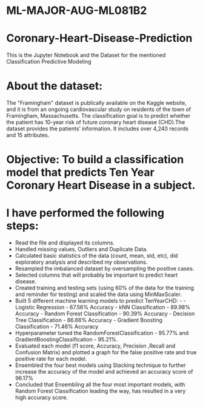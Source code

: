 # ML-MAJOR-AUG-ML081B2
# Coronary-Heart-Disease-Prediction
This is the Jupyter Notebook and the Dataset for the mentioned Classification Predictive Modeling

# About the dataset:
The "Framingham" dataset is publically available on the Kaggle website, and it is from an ongoing cardiovascular study on residents of the town of Framingham, Massachusetts. The classification goal is to predict whether the patient has 10-year risk of future coronary heart disease (CHD).The dataset provides the patients’ information. It includes over 4,240 records and 15 attributes.

# Objective: To build a classification model that predicts Ten Year Coronary Heart Disease in a subject.
# I have performed the following steps:
- Read the file and displayed its columns.
- Handled missing values, Outliers and Duplicate Data.
- Calculated basic statistics of the data (count, mean, std, etc), did exploratory analysis and described my observations.
- Resampled the imbalanced dataset by oversampling the positive cases.
- Selected columns that will probably be important to predict heart disease.
- Created training and testing sets (using 60% of the data for the training and reminder for testing) and scaled the data using MinMaxScaler.
- Built 5 different machine learning models to predict TenYearCHD: - - Logistic Regression - 67.56% Accuracy - kNN Classification - 89.98% Accuracy - Random Forest Classification - 90.39% Accuracy - Decision Tree Classification - 86.66% Accuracy - Gradient Boosting Classification - 71.46% Accuracy
- Hyperparameter tuned the RandomForestClassification - 95.77% and GradientBoostingClassification - 95.21%.
- Evaluated each model (f1 score, Accuracy, Precision ,Recall and Confusion Matrix) and plotted a graph for the false positive rate and true positive rate for each model.
- Ensembled the four best models using Stacking technique to further increase the accuracy of the model and achieved an accuracy score of 96.17%
- Concluded that Ensembling all the four most important models, with Random Forest Classification leading the way, has resulted in a very high accuracy score.
